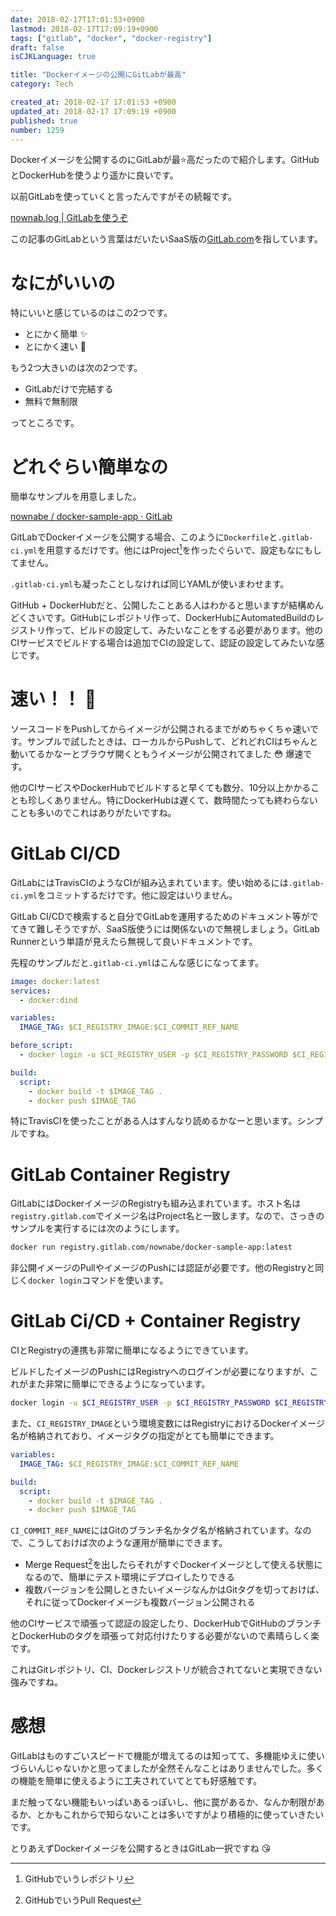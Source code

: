 ```yaml
---
date: 2018-02-17T17:01:53+0900
lastmod: 2018-02-17T17:09:19+0900
tags: ["gitlab", "docker", "docker-registry"]
draft: false
isCJKLanguage: true

title: "Dockerイメージの公開にGitLabが最高"
category: Tech

created_at: 2018-02-17 17:01:53 +0900
updated_at: 2018-02-17 17:09:19 +0900
published: true
number: 1259
---
```


Dockerイメージを公開するのにGitLabが最:star:高だったので紹介します。GitHubとDockerHubを使うより遥かに良いです。

以前GitLabを使っていくと言ったんですがその続報です。

[nownab.log | GitLabを使うぞ](https://blog.nownabe.com/2018/02/07/1252.html)

この記事のGitLabという言葉はだいたいSaaS版の[GitLab.com](https://gitlab.com/)を指しています。

# なにがいいの
特にいいと感じているのはこの2つです。

* とにかく簡単 :sparkles:
* とにかく速い :rocket:

もう2つ大きいのは次の2つです。

* GitLabだけで完結する
* 無料で無制限

ってところです。

# どれぐらい簡単なの
簡単なサンプルを用意しました。

[nownabe / docker-sample-app · GitLab](https://gitlab.com/nownabe/docker-sample-app)

GitLabでDockerイメージを公開する場合、このように`Dockerfile`と`.gitlab-ci.yml`を用意するだけです。他にはProject[^1]を作ったぐらいで、設定もなにもしてません。

`.gitlab-ci.yml`も凝ったことしなければ同じYAMLが使いまわせます。

GitHub + DockerHubだと、公開したことある人はわかると思いますが結構めんどくさいです。GitHubにレポジトリ作って、DockerHubにAutomatedBuildのレジストリ作って、ビルドの設定して、みたいなことをする必要があります。他のCIサービスでビルドする場合は追加でCIの設定して、認証の設定してみたいな感じです。

[^1]: GitHubでいうレポジトリ


# 速い！！ :rocket:

ソースコードをPushしてからイメージが公開されるまでがめちゃくちゃ速いです。サンプルで試したときは、ローカルからPushして、どれどれCIはちゃんと動いてるかなーとブラウザ開くともうイメージが公開されてました :flushed: 爆速です。

他のCIサービスやDockerHubでビルドすると早くても数分、10分以上かかることも珍しくありません。特にDockerHubは遅くて、数時間たっても終わらないことも多いのでこれはありがたいですね。

# GitLab CI/CD

GitLabにはTravisCIのようなCIが組み込まれています。使い始めるには`.gitlab-ci.yml`をコミットするだけです。他に設定はいりません。

GitLab CI/CDで検索すると自分でGitLabを運用するためのドキュメント等がでてきて難しそうですが、SaaS版使うには関係ないので無視しましょう。GitLab Runnerという単語が見えたら無視して良いドキュメントです。

先程のサンプルだと`.gitlab-ci.yml`はこんな感じになってます。

```yaml:.gitlab-ci.yml
image: docker:latest
services:
  - docker:dind

variables:
  IMAGE_TAG: $CI_REGISTRY_IMAGE:$CI_COMMIT_REF_NAME

before_script:
  - docker login -u $CI_REGISTRY_USER -p $CI_REGISTRY_PASSWORD $CI_REGISTRY

build:
  script:
    - docker build -t $IMAGE_TAG .
    - docker push $IMAGE_TAG
```

特にTravisCIを使ったことがある人はすんなり読めるかなーと思います。シンプルですね。

# GitLab Container Registry

GitLabにはDockerイメージのRegistryも組み込まれています。ホスト名は`registry.gitlab.com`でイメージ名はProject名と一致します。なので、さっきのサンプルを実行するには次のようにします。

```bash
docker run registry.gitlab.com/nownabe/docker-sample-app:latest
```

非公開イメージのPullやイメージのPushには認証が必要です。他のRegistryと同じく`docker login`コマンドを使います。

# GitLab Ci/CD + Container Registry

CIとRegistryの連携も非常に簡単になるようにできています。

ビルドしたイメージのPushにはRegistryへのログインが必要になりますが、これがまた非常に簡単にできるようになっています。

```bash
docker login -u $CI_REGISTRY_USER -p $CI_REGISTRY_PASSWORD $CI_REGISTRY
```

また、`CI_REGISTRY_IMAGE`という環境変数にはRegistryにおけるDockerイメージ名が格納されており、イメージタグの指定がとても簡単にできます。

```yaml
variables:
  IMAGE_TAG: $CI_REGISTRY_IMAGE:$CI_COMMIT_REF_NAME

build:
  script:
    - docker build -t $IMAGE_TAG .
    - docker push $IMAGE_TAG
```

`CI_COMMIT_REF_NAME`にはGitのブランチ名かタグ名が格納されています。なので、こうしておけば次のような運用が簡単にできます。

* Merge Request[^2]を出したらそれがすぐDockerイメージとして使える状態になるので、簡単にテスト環境にデプロイしたりできる
* 複数バージョンを公開しときたいイメージなんかはGitタグを切っておけば、それに従ってDockerイメージも複数バージョン公開される

[^2]: GitHubでいうPull Request

他のCIサービスで頑張って認証の設定したり、DockerHubでGitHubのブランチとDockerHubのタグを頑張って対応付けたりする必要がないので素晴らしく楽です。

これはGitレポジトリ、CI、Dockerレジストリが統合されてないと実現できない強みですね。

# 感想

GitLabはものすごいスピードで機能が増えてるのは知ってて、多機能ゆえに使いづらいんじゃないかと思ってましたが全然そんなことはありませんでした。多くの機能を簡単に使えるように工夫されていてとても好感触です。

まだ触ってない機能もいっぱいあるっぽいし、他に罠があるか、なんか制限があるか、とかもこれからで知らないことは多いですがより積極的に使っていきたいです。

とりあえずDockerイメージを公開するときはGitLab一択ですね :kissing_heart: 
